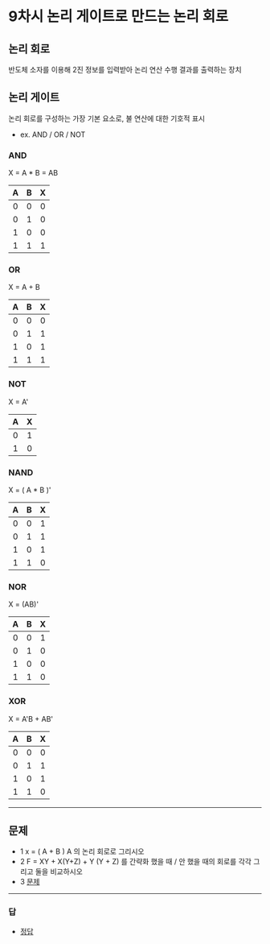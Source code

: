 # 9차시 논리 게이트로 만드는 논리 회로 

## 논리 회로
반도체 소자를 이용해 2진 정보를 입력받아 논리 연산 수행 결과를 출력하는 장치

## 논리 게이트
논리 회로를 구성하는 가장 기본 요소로, 불 연산에 대한 기호적 표시 
* ex. AND / OR / NOT 

### AND 
X = A * B = AB

|A|B|X|
|:---:|:---:|:---:|
|0|0|0|
|0|1|0|
|1|0|0|
|1|1|1|


### OR 
X = A + B 

|A|B|X|
|:---:|:---:|:---:|
|0|0|0|
|0|1|1|
|1|0|1|
|1|1|1|


### NOT 
X = A' 

|A|X|
|:---:|:---:|
|0|1|
|1|0|

 
### NAND 
X = ( A * B )'

|A|B|X|
|:---:|:---:|:---:|
|0|0|1|
|0|1|1|
|1|0|1|
|1|1|0|

### NOR
X = (AB)'

|A|B|X|
|:---:|:---:|:---:|
|0|0|1|
|0|1|0|
|1|0|0|
|1|1|0|

### XOR  
X = A'B + AB'

|A|B|X|
|:---:|:---:|:---:|
|0|0|0|
|0|1|1|
|1|0|1|
|1|1|0| 

--------------------------

## 문제 
* 1 x = ( A + B ) A 의 논리 회로로 그리시오 
* 2 F = XY + X(Y+Z) + Y (Y + Z) 를 간략화 했을 때 / 안 했을 때의 회로를 각각 그리고 둘을 비교하시오
* 3 [문제](https://docs.google.com/document/d/1W9PEY4Jmc03bKctIFpoHi30RRKX2JRS8w3PzSmbGmQk/edit?usp=sharing)


-------------------------------------
### 답 
* [정답](https://docs.google.com/document/d/1W9PEY4Jmc03bKctIFpoHi30RRKX2JRS8w3PzSmbGmQk/edit?usp=sharing)

